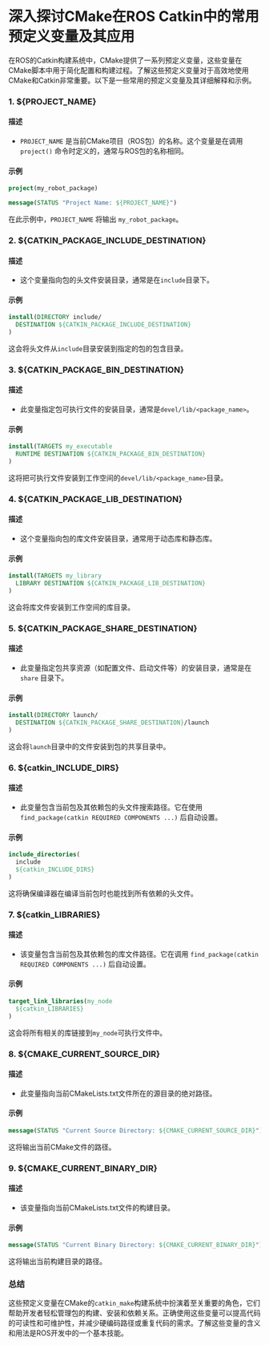 # 深入探讨CMake在ROS Catkin中的常用预定义变量及其应用

在ROS的Catkin构建系统中，CMake提供了一系列预定义变量，这些变量在CMake脚本中用于简化配置和构建过程。了解这些预定义变量对于高效地使用CMake和Catkin非常重要。以下是一些常用的预定义变量及其详细解释和示例。

### 1. **${PROJECT_NAME}**

#### 描述
- `PROJECT_NAME` 是当前CMake项目（ROS包）的名称。这个变量是在调用 `project()` 命令时定义的，通常与ROS包的名称相同。

#### 示例
```cmake
project(my_robot_package)

message(STATUS "Project Name: ${PROJECT_NAME}")
```
在此示例中，`PROJECT_NAME` 将输出 `my_robot_package`。

### 2. **${CATKIN_PACKAGE_INCLUDE_DESTINATION}**

#### 描述
- 这个变量指向包的头文件安装目录，通常是在`include`目录下。

#### 示例
```cmake
install(DIRECTORY include/
  DESTINATION ${CATKIN_PACKAGE_INCLUDE_DESTINATION}
)
```
这会将头文件从`include`目录安装到指定的包的包含目录。

### 3. **${CATKIN_PACKAGE_BIN_DESTINATION}**

#### 描述
- 此变量指定包可执行文件的安装目录，通常是`devel/lib/<package_name>`。

#### 示例
```cmake
install(TARGETS my_executable
  RUNTIME DESTINATION ${CATKIN_PACKAGE_BIN_DESTINATION}
)
```
这将把可执行文件安装到工作空间的`devel/lib/<package_name>`目录。

### 4. **${CATKIN_PACKAGE_LIB_DESTINATION}**

#### 描述
- 这个变量指向包的库文件安装目录，通常用于动态库和静态库。

#### 示例
```cmake
install(TARGETS my_library
  LIBRARY DESTINATION ${CATKIN_PACKAGE_LIB_DESTINATION}
)
```
这会将库文件安装到工作空间的库目录。

### 5. **${CATKIN_PACKAGE_SHARE_DESTINATION}**

#### 描述
- 此变量指定包共享资源（如配置文件、启动文件等）的安装目录，通常是在 `share` 目录下。

#### 示例
```cmake
install(DIRECTORY launch/
  DESTINATION ${CATKIN_PACKAGE_SHARE_DESTINATION}/launch
)
```
这会将`launch`目录中的文件安装到包的共享目录中。

### 6. **${catkin_INCLUDE_DIRS}**

#### 描述
- 此变量包含当前包及其依赖包的头文件搜索路径。它在使用 `find_package(catkin REQUIRED COMPONENTS ...)` 后自动设置。

#### 示例
```cmake
include_directories(
  include
  ${catkin_INCLUDE_DIRS}
)
```
这将确保编译器在编译当前包时也能找到所有依赖的头文件。

### 7. **${catkin_LIBRARIES}**

#### 描述
- 该变量包含当前包及其依赖包的库文件路径。它在调用 `find_package(catkin REQUIRED COMPONENTS ...)` 后自动设置。

#### 示例
```cmake
target_link_libraries(my_node
  ${catkin_LIBRARIES}
)
```
这会将所有相关的库链接到`my_node`可执行文件中。

### 8. **${CMAKE_CURRENT_SOURCE_DIR}**

#### 描述
- 此变量指向当前CMakeLists.txt文件所在的源目录的绝对路径。

#### 示例
```cmake
message(STATUS "Current Source Directory: ${CMAKE_CURRENT_SOURCE_DIR}")
```
这将输出当前CMake文件的路径。

### 9. **${CMAKE_CURRENT_BINARY_DIR}**

#### 描述
- 该变量指向当前CMakeLists.txt文件的构建目录。

#### 示例
```cmake
message(STATUS "Current Binary Directory: ${CMAKE_CURRENT_BINARY_DIR}")
```
这将输出当前构建目录的路径。

### 总结

这些预定义变量在CMake的`catkin_make`构建系统中扮演着至关重要的角色，它们帮助开发者轻松管理包的构建、安装和依赖关系。正确使用这些变量可以提高代码的可读性和可维护性，并减少硬编码路径或重复代码的需求。了解这些变量的含义和用法是ROS开发中的一个基本技能。